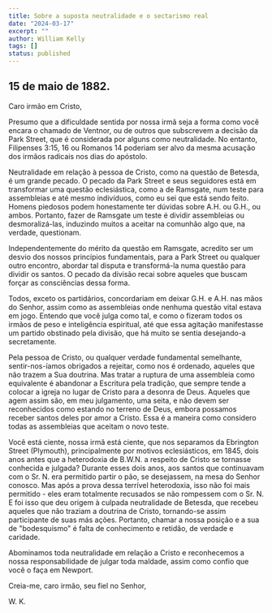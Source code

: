 ```yaml
---
title: Sobre a suposta neutralidade e o sectarismo real
date: "2024-03-17"
excerpt: ""
author: William Kelly
tags: []
status: published
---
```


## **15 de maio de 1882.**

Caro irmão em Cristo,

Presumo que a dificuldade sentida por nossa irmã seja a forma como você
encara o chamado de Ventnor, ou de outros que subscrevem a decisão da
Park Street, que é considerada por alguns como neutralidade. No entanto,
Filipenses 3:15, 16 ou Romanos 14 poderiam ser alvo da mesma acusação
dos irmãos radicais nos dias do apóstolo.

Neutralidade em relação à pessoa de Cristo, como na questão de Betesda,
é um grande pecado. O pecado da Park Street e seus seguidores está em
transformar uma questão eclesiástica, como a de Ramsgate, num teste para
assembleias e até mesmo indivíduos, como eu sei que está sendo feito.
Homens piedosos podem honestamente ter dúvidas sobre A.H. ou G.H., ou
ambos. Portanto, fazer de Ramsgate um teste é dividir assembleias ou
desmoralizá-las, induzindo muitos a aceitar na comunhão algo que, na
verdade, questionam.

Independentemente do mérito da questão em Ramsgate, acredito ser um
desvio dos nossos princípios fundamentais, para a Park Street ou
qualquer outro encontro, abordar tal disputa e transformá-la numa
questão para dividir os santos. O pecado da divisão recai sobre aqueles
que buscam forçar as consciências dessa forma.

Todos, exceto os partidários, concordariam em deixar G.H. e A.H. nas
mãos do Senhor, assim como as assembleias onde nenhuma questão vital
estava em jogo. Entendo que você julga como tal, e como o fizeram todos
os irmãos de peso e inteligência espiritual, até que essa agitação
manifestasse um partido obstinado pela divisão, que há muito se sentia
desejando-a secretamente.

Pela pessoa de Cristo, ou qualquer verdade fundamental semelhante,
sentir-nos-íamos obrigados a rejeitar, como nos é ordenado, aqueles que
não trazem a Sua doutrina. Mas tratar a ruptura de uma assembleia como
equivalente é abandonar a Escritura pela tradição, que sempre tende a
colocar a igreja no lugar de Cristo para a desonra de Deus. Aqueles que
agem assim são, em meu julgamento, uma seita, e não devem ser
reconhecidos como estando no terreno de Deus, embora possamos receber
santos deles por amor a Cristo. Essa é a maneira como considero todas as
assembleias que aceitam o novo teste.

Você está ciente, nossa irmã está ciente, que nos separamos da Ebrington
Street (Plymouth), principalmente por motivos eclesiásticos, em 1845,
dois anos antes que a heterodoxia de B.W.N. a respeito de Cristo se
tornasse conhecida e julgada? Durante esses dois anos, aos santos que
continuavam com o Sr. N. era permitido partir o pão, se desejassem, na
mesa do Senhor conosco. Mas após a prova dessa terrível heterodoxia,
isso não foi mais permitido - eles eram totalmente recusados se não
rompessem com o Sr. N. E foi isso que deu origem à culpada neutralidade
de Betesda, que recebeu aqueles que não traziam a doutrina de Cristo,
tornando-se assim participante de suas más ações. Portanto, chamar a
nossa posição e a sua de \"bodesquismo\" é falta de conhecimento e
retidão, de verdade e caridade.

Abominamos toda neutralidade em relação a Cristo e reconhecemos a nossa
responsabilidade de julgar toda maldade, assim como confio que você o
faça em Newport.

Creia-me, caro irmão, seu fiel no Senhor,

W. K.
